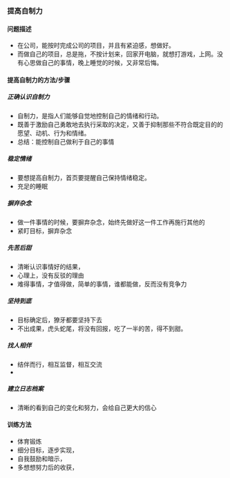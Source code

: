 
### 提高自制力

#### 问题描述
- 在公司，能按时完成公司的项目，并且有紧迫感，想做好。
- 而做自己的项目，总是拖，不按计划来，回家开电脑，就想打游戏，上网。没有心思做自己的事情，晚上睡觉的时候，又非常后悔。

#### 提高自制力的方法/步骤
##### 正确认识自制力
- 自制力，是指人们能够自觉地控制自己的情绪和行动。
- 既善于激励自己勇敢地去执行采取的决定，又善于抑制那些不符合既定目的的愿望、动机、行为和情绪。
- 总结：能控制自己做利于自己的事情

##### 稳定情绪
- 要想提高自制力，首页要提醒自己保持情绪稳定。
- 充足的睡眠

##### 摒弃杂念
- 做一件事情的时候，要摒弃杂念，始终先做好这一件工作再施行其他的
- 紧盯目标，摒弃杂念

##### 先苦后甜
- 清晰认识事情好的结果，
- 心理上，没有反驳的理由
- 难得事情，才值得做，简单的事情，谁都能做，反而没有竞争力

##### 坚持到底
- 目标确定后，獠牙都要坚持下去
- 不出成果，虎头蛇尾，将没有回报，吃了一半的苦，得不到甜。

##### 找人相伴
- 结伴而行，相互监督，相互交流
- 

##### 建立日志档案
- 清晰的看到自己的变化和努力，会给自己更大的信心

#### 训练方法
- 体育锻炼
- 细分目标，逐步实现，
- 自我鼓励和暗示，
- 多想想努力后的收获，




